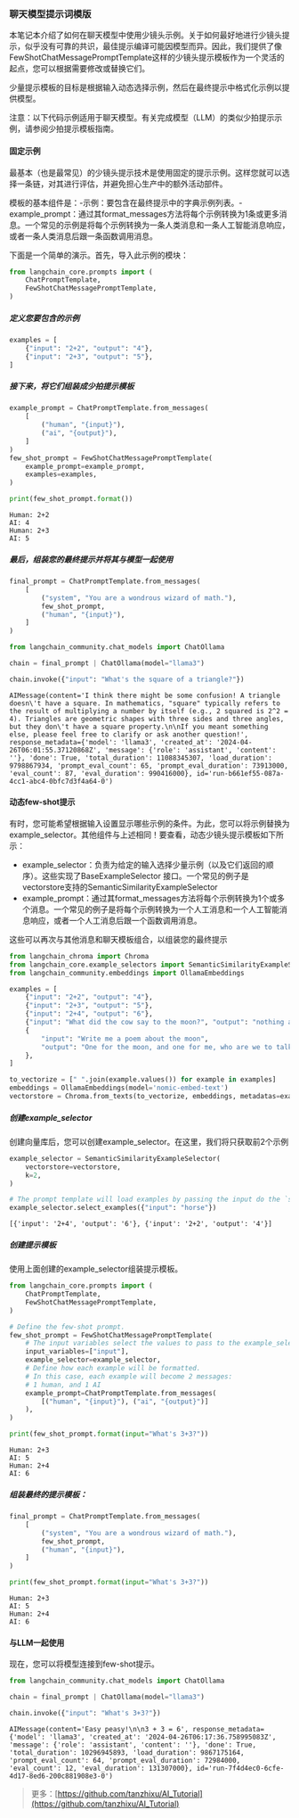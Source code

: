 ### 聊天模型提示词模版
本笔记本介绍了如何在聊天模型中使用少镜头示例。关于如何最好地进行少镜头提示，似乎没有可靠的共识，最佳提示编译可能因模型而异。因此，我们提供了像FewShotChatMessagePromptTemplate这样的少镜头提示模板作为一个灵活的起点，您可以根据需要修改或替换它们。

少量提示模板的目标是根据输入动态选择示例，然后在最终提示中格式化示例以提供模型。

注意：以下代码示例适用于聊天模型。有关完成模型（LLM）的类似少拍提示示例，请参阅少拍提示模板指南。


#### 固定示例
最基本（也是最常见）的少镜头提示技术是使用固定的提示示例。这样您就可以选择一条链，对其进行评估，并避免担心生产中的额外活动部件。


模板的基本组件是：-示例：要包含在最终提示中的字典示例列表。-example_prompt：通过其format_messages方法将每个示例转换为1条或更多消息。一个常见的示例是将每个示例转换为一条人类消息和一条人工智能消息响应，或者一条人类消息后跟一条函数调用消息。


下面是一个简单的演示。首先，导入此示例的模块：



```python
from langchain_core.prompts import (
    ChatPromptTemplate,
    FewShotChatMessagePromptTemplate,
)
```

##### 定义您要包含的示例


```python
examples = [
    {"input": "2+2", "output": "4"},
    {"input": "2+3", "output": "5"},
]
```

##### 接下来，将它们组装成少拍提示模板


```python
example_prompt = ChatPromptTemplate.from_messages(
    [
        ("human", "{input}"),
        ("ai", "{output}"),
    ]
)
few_shot_prompt = FewShotChatMessagePromptTemplate(
    example_prompt=example_prompt,
    examples=examples,
)

print(few_shot_prompt.format())
```

    Human: 2+2
    AI: 4
    Human: 2+3
    AI: 5
    

##### 最后，组装您的最终提示并将其与模型一起使用


```python
final_prompt = ChatPromptTemplate.from_messages(
    [
        ("system", "You are a wondrous wizard of math."),
        few_shot_prompt,
        ("human", "{input}"),
    ]
)
```


```python
from langchain_community.chat_models import ChatOllama

chain = final_prompt | ChatOllama(model="llama3")

chain.invoke({"input": "What's the square of a triangle?"})
```




    AIMessage(content='I think there might be some confusion! A triangle doesn\'t have a square. In mathematics, "square" typically refers to the result of multiplying a number by itself (e.g., 2 squared is 2^2 = 4). Triangles are geometric shapes with three sides and three angles, but they don\'t have a square property.\n\nIf you meant something else, please feel free to clarify or ask another question!', response_metadata={'model': 'llama3', 'created_at': '2024-04-26T06:01:55.37120868Z', 'message': {'role': 'assistant', 'content': ''}, 'done': True, 'total_duration': 11088345307, 'load_duration': 9798867934, 'prompt_eval_count': 65, 'prompt_eval_duration': 73913000, 'eval_count': 87, 'eval_duration': 990416000}, id='run-b661ef55-087a-4cc1-abc4-0bfc7d3f4a64-0')



#### 动态few-shot提示
有时，您可能希望根据输入设置显示哪些示例的条件。为此，您可以将示例替换为example_selector。其他组件与上述相同！要查看，动态少镜头提示模板如下所示：

- example_selector：负责为给定的输入选择少量示例（以及它们返回的顺序）。这些实现了BaseExampleSelector 接口。一个常见的例子是vectorstore支持的SemanticSimilarityExampleSelector
- example_prompt：通过其format_messages方法将每个示例转换为1个或多个消息。一个常见的例子是将每个示例转换为一个人工消息和一个人工智能消息响应，或者一个人工消息后跟一个函数调用消息。

这些可以再次与其他消息和聊天模板组合，以组装您的最终提示



```python
from langchain_chroma import Chroma
from langchain_core.example_selectors import SemanticSimilarityExampleSelector
from langchain_community.embeddings import OllamaEmbeddings
```


```python
examples = [
    {"input": "2+2", "output": "4"},
    {"input": "2+3", "output": "5"},
    {"input": "2+4", "output": "6"},
    {"input": "What did the cow say to the moon?", "output": "nothing at all"},
    {
        "input": "Write me a poem about the moon",
        "output": "One for the moon, and one for me, who are we to talk about the moon?",
    },
]

to_vectorize = [" ".join(example.values()) for example in examples]
embeddings = OllamaEmbeddings(model='nomic-embed-text')
vectorstore = Chroma.from_texts(to_vectorize, embeddings, metadatas=examples)
```

##### 创建example_selector
创建向量库后，您可以创建example_selector。在这里，我们将只获取前2个示例



```python
example_selector = SemanticSimilarityExampleSelector(
    vectorstore=vectorstore,
    k=2,
)

# The prompt template will load examples by passing the input do the `select_examples` method
example_selector.select_examples({"input": "horse"})
```




    [{'input': '2+4', 'output': '6'}, {'input': '2+2', 'output': '4'}]



##### 创建提示模板
使用上面创建的example_selector组装提示模板。



```python
from langchain_core.prompts import (
    ChatPromptTemplate,
    FewShotChatMessagePromptTemplate,
)

# Define the few-shot prompt.
few_shot_prompt = FewShotChatMessagePromptTemplate(
    # The input variables select the values to pass to the example_selector
    input_variables=["input"],
    example_selector=example_selector,
    # Define how each example will be formatted.
    # In this case, each example will become 2 messages:
    # 1 human, and 1 AI
    example_prompt=ChatPromptTemplate.from_messages(
        [("human", "{input}"), ("ai", "{output}")]
    ),
)
```


```python
print(few_shot_prompt.format(input="What's 3+3?"))
```

    Human: 2+3
    AI: 5
    Human: 2+4
    AI: 6
    

##### 组装最终的提示模板：


```python
final_prompt = ChatPromptTemplate.from_messages(
    [
        ("system", "You are a wondrous wizard of math."),
        few_shot_prompt,
        ("human", "{input}"),
    ]
)
```


```python
print(few_shot_prompt.format(input="What's 3+3?"))
```

    Human: 2+3
    AI: 5
    Human: 2+4
    AI: 6
    

#### 与LLM一起使用
现在，您可以将模型连接到few-shot提示。



```python
from langchain_community.chat_models import ChatOllama

chain = final_prompt | ChatOllama(model="llama3")

chain.invoke({"input": "What's 3+3?"})
```




    AIMessage(content='Easy peasy!\n\n3 + 3 = 6', response_metadata={'model': 'llama3', 'created_at': '2024-04-26T06:17:36.758995083Z', 'message': {'role': 'assistant', 'content': ''}, 'done': True, 'total_duration': 10296945893, 'load_duration': 9867175164, 'prompt_eval_count': 64, 'prompt_eval_duration': 72984000, 'eval_count': 12, 'eval_duration': 131307000}, id='run-7f4d4ec0-6cfe-4d17-8ed6-200c881908e3-0')



>更多：[https://github.com/tanzhixu/AI_Tutorial](https://github.com/tanzhixu/AI_Tutorial)